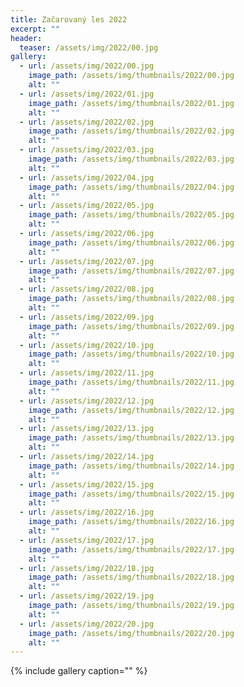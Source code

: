 ```yaml
---
title: Začarovaný les 2022
excerpt: ""
header:
  teaser: /assets/img/2022/00.jpg
gallery:
  - url: /assets/img/2022/00.jpg
    image_path: /assets/img/thumbnails/2022/00.jpg
    alt: ""
  - url: /assets/img/2022/01.jpg
    image_path: /assets/img/thumbnails/2022/01.jpg
    alt: ""
  - url: /assets/img/2022/02.jpg
    image_path: /assets/img/thumbnails/2022/02.jpg
    alt: ""
  - url: /assets/img/2022/03.jpg
    image_path: /assets/img/thumbnails/2022/03.jpg
    alt: ""
  - url: /assets/img/2022/04.jpg
    image_path: /assets/img/thumbnails/2022/04.jpg
    alt: ""
  - url: /assets/img/2022/05.jpg
    image_path: /assets/img/thumbnails/2022/05.jpg
    alt: ""
  - url: /assets/img/2022/06.jpg
    image_path: /assets/img/thumbnails/2022/06.jpg
    alt: ""
  - url: /assets/img/2022/07.jpg
    image_path: /assets/img/thumbnails/2022/07.jpg
    alt: ""
  - url: /assets/img/2022/08.jpg
    image_path: /assets/img/thumbnails/2022/08.jpg
    alt: ""
  - url: /assets/img/2022/09.jpg
    image_path: /assets/img/thumbnails/2022/09.jpg
    alt: ""
  - url: /assets/img/2022/10.jpg
    image_path: /assets/img/thumbnails/2022/10.jpg
    alt: ""
  - url: /assets/img/2022/11.jpg
    image_path: /assets/img/thumbnails/2022/11.jpg
    alt: ""
  - url: /assets/img/2022/12.jpg
    image_path: /assets/img/thumbnails/2022/12.jpg
    alt: ""
  - url: /assets/img/2022/13.jpg
    image_path: /assets/img/thumbnails/2022/13.jpg
    alt: ""
  - url: /assets/img/2022/14.jpg
    image_path: /assets/img/thumbnails/2022/14.jpg
    alt: ""
  - url: /assets/img/2022/15.jpg
    image_path: /assets/img/thumbnails/2022/15.jpg
    alt: ""
  - url: /assets/img/2022/16.jpg
    image_path: /assets/img/thumbnails/2022/16.jpg
    alt: ""
  - url: /assets/img/2022/17.jpg
    image_path: /assets/img/thumbnails/2022/17.jpg
    alt: ""
  - url: /assets/img/2022/18.jpg
    image_path: /assets/img/thumbnails/2022/18.jpg
    alt: ""
  - url: /assets/img/2022/19.jpg
    image_path: /assets/img/thumbnails/2022/19.jpg
    alt: ""
  - url: /assets/img/2022/20.jpg
    image_path: /assets/img/thumbnails/2022/20.jpg
    alt: ""
---
```

{% include gallery caption="" %}
